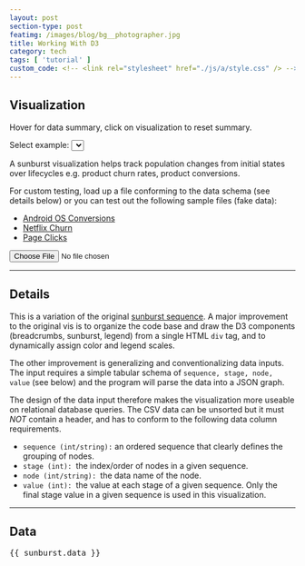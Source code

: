 ```yaml
---
layout: post
section-type: post
featimg: /images/blog/bg__photographer.jpg
title: Working With D3
category: tech
tags: [ 'tutorial' ]
custom_code: <!-- <link rel="stylesheet" href="./js/a/style.css" /> -->
---
```


<div class="main" ng-controller="MainCtrl as sunburst">

<!-- visualization -->
<h2>Visualization</h2>
<p>Hover for data summary, click on visualization to reset summary.</p>
<p>Select example: <select ng-options="example for example in sunburst.examples" ng-model="sunburst.exampleSelected" ng-change="sunburst.selectExample(sunburst.exampleSelected)"></select></p>

<div class="visualization">
<sunburst data="sunburst.data"></sunburst>
</div>

<p>A sunburst visualization helps track population changes from initial states over lifecycles e.g. product churn rates, product conversions.</p>
<p>For custom testing, load up a file conforming to the data schema (see details below) or you can test out the following sample files (fake data):</p>
<ul>
<li><a href="data_android_os_conversion.csv" target="_blank">Android OS Conversions</a>
</li>
<li><a href="data_netflix_churn.csv" target="_blank">Netflix Churn</a>
</li>
<li><a href="data_page_clicks.csv" target="_blank">Page Clicks</a>
</li>
</ul>
<input id="fileUpload" type="file" on-read-file="sunburst.getData($fileContent)" />
<hr />



<!-- details -->
<div class="Details">
<h2>Details</h2>
<p>
This is a variation of the original <a href="http://bl.ocks.org/kerryrodden/7090426" target="_blank">sunburst sequence</a>. A major improvement to the original vis is to organize the code base and draw the D3 components (breadcrumbs, sunburst,
legend) from a single HTML <code>div</code> tag, and to dynamically assign color and legend scales.
</p>
<p>
The other improvement is generalizing and conventionalizing data inputs. The input requires a simple tabular schema of <code>sequence, stage, node, value</code> (see below) and the program will parse the data into a JSON graph.</p>
<p>The design of the data input therefore makes the visualization more useable on relational database queries. The CSV data can be unsorted but it must <em>NOT</em> contain a header, and has to conform to the following data column requirements.
</p>
<ul>
<li><code>sequence (int/string):</code> an ordered sequence that clearly defines the grouping of nodes.</li>
<li><code>stage (int): </code>the index/order of nodes in a given sequence.</li>
<li><code>node (int/string): </code>the data name of the node.</li>
<li><code>value (int): </code>the value at each stage of a given sequence. Only the final stage value in a given sequence is used in this visualization.</li>
</ul>
<hr />
</div>


<!-- data/file preview -->
<div class="preview">
<h2>Data</h2>
<pre>{{ sunburst.data }}</pre>
</div>
</div>

<script src="https://code.angularjs.org/1.3.5/angular.js"></script>
<script src="https://d3js.org/d3.v3.min.js"></script>
<script src="./js/a/app.js"></script>
<script src="./js/a/sunburst.js"></script>